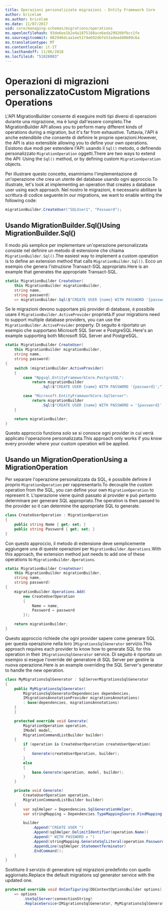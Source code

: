 ```yaml
---
title: Operazioni personalizzate migrazioni - Entity Framework Core
author: bricelam
ms.author: bricelam
ms.date: 11/07/2017
uid: core/managing-schemas/migrations/operations
ms.openlocfilehash: 93de6ee1b2eda1875188ace6eda299260fbcc1fe
ms.sourcegitcommit: 082946dcaa1ee5174e692dbfe53adeed40609c6a
ms.translationtype: MT
ms.contentlocale: it-IT
ms.lasthandoff: 11/06/2018
ms.locfileid: "51028083"
---
```

<a name="custom-migrations-operations"></a><span data-ttu-id="39d5b-102">Operazioni di migrazioni personalizzato</span><span class="sxs-lookup"><span data-stu-id="39d5b-102">Custom Migrations Operations</span></span>
============================
<span data-ttu-id="39d5b-103">L'API MigrationBuilder consente di eseguire molti tipi diversi di operazioni durante una migrazione, ma è lungi dall'essere completo.</span><span class="sxs-lookup"><span data-stu-id="39d5b-103">The MigrationBuilder API allows you to perform many different kinds of operations during a migration, but it's far from exhaustive.</span></span> <span data-ttu-id="39d5b-104">Tuttavia, l'API è anche estendibile che consente di definire le proprie operazioni.</span><span class="sxs-lookup"><span data-stu-id="39d5b-104">However, the API is also extensible allowing you to define your own operations.</span></span> <span data-ttu-id="39d5b-105">Esistono due modi per estendere l'API: usando il `Sql()` metodo, o definendo personalizzato `MigrationOperation` oggetti.</span><span class="sxs-lookup"><span data-stu-id="39d5b-105">There are two ways to extend the API: Using the `Sql()` method, or by defining custom `MigrationOperation` objects.</span></span>

<span data-ttu-id="39d5b-106">Per illustrare questo concetto, esaminiamo l'implementazione di un'operazione che crea un utente del database usando ogni approccio.</span><span class="sxs-lookup"><span data-stu-id="39d5b-106">To illustrate, let's look at implementing an operation that creates a database user using each approach.</span></span> <span data-ttu-id="39d5b-107">Nel nostro le migrazioni, è necessario abilitare la scrittura di codice seguente:</span><span class="sxs-lookup"><span data-stu-id="39d5b-107">In our migrations, we want to enable writing the following code:</span></span>

``` csharp
migrationBuilder.CreateUser("SQLUser1", "Password");
```

<a name="using-migrationbuildersql"></a><span data-ttu-id="39d5b-108">Usando MigrationBuilder.Sql()</span><span class="sxs-lookup"><span data-stu-id="39d5b-108">Using MigrationBuilder.Sql()</span></span>
----------------------------
<span data-ttu-id="39d5b-109">Il modo più semplice per implementare un'operazione personalizzata consiste nel definire un metodo di estensione che chiama `MigrationBuilder.Sql()`.</span><span class="sxs-lookup"><span data-stu-id="39d5b-109">The easiest way to implement a custom operation is to define an extension method that calls `MigrationBuilder.Sql()`.</span></span>
<span data-ttu-id="39d5b-110">Ecco un esempio che genera l'istruzione Transact-SQL appropriato.</span><span class="sxs-lookup"><span data-stu-id="39d5b-110">Here is an example that generates the appropriate Transact-SQL.</span></span>

``` csharp
static MigrationBuilder CreateUser(
    this MigrationBuilder migrationBuilder,
    string name,
    string password)
    => migrationBuilder.Sql($"CREATE USER {name} WITH PASSWORD '{password}';");
```

<span data-ttu-id="39d5b-111">Se le migrazioni devono supportare più provider di database, è possibile usare il `MigrationBuilder.ActiveProvider` proprietà.</span><span class="sxs-lookup"><span data-stu-id="39d5b-111">If your migrations need to support multiple database providers, you can use the `MigrationBuilder.ActiveProvider` property.</span></span> <span data-ttu-id="39d5b-112">Di seguito è riportato un esempio che supportano Microsoft SQL Server e PostgreSQL.</span><span class="sxs-lookup"><span data-stu-id="39d5b-112">Here's an example supporting both Microsoft SQL Server and PostgreSQL.</span></span>

``` csharp
static MigrationBuilder CreateUser(
    this MigrationBuilder migrationBuilder,
    string name,
    string password)
{
    switch (migrationBuilder.ActiveProvider)
    {
        case "Npgsql.EntityFrameworkCore.PostgreSQL":
            return migrationBuilder
                .Sql($"CREATE USER {name} WITH PASSWORD '{password}';");

        case "Microsoft.EntityFrameworkCore.SqlServer":
            return migrationBuilder
                .Sql($"CREATE USER {name} WITH PASSWORD = '{password}';");
    }

    return migrationBuilder;
}
```

<span data-ttu-id="39d5b-113">Questo approccio funziona solo se si conosce ogni provider in cui verrà applicato l'operazione personalizzata.</span><span class="sxs-lookup"><span data-stu-id="39d5b-113">This approach only works if you know every provider where your custom operation will be applied.</span></span>

<a name="using-a-migrationoperation"></a><span data-ttu-id="39d5b-114">Usando un MigrationOperation</span><span class="sxs-lookup"><span data-stu-id="39d5b-114">Using a MigrationOperation</span></span>
---------------------------
<span data-ttu-id="39d5b-115">Per separare l'operazione personalizzata da SQL, è possibile definire il proprio `MigrationOperation` per rappresentarlo.</span><span class="sxs-lookup"><span data-stu-id="39d5b-115">To decouple the custom operation from the SQL, you can define your own `MigrationOperation` to represent it.</span></span> <span data-ttu-id="39d5b-116">L'operazione viene quindi passato al provider e può pertanto determinare per generare SQL appropriato.</span><span class="sxs-lookup"><span data-stu-id="39d5b-116">The operation is then passed to the provider so it can determine the appropriate SQL to generate.</span></span>

``` csharp
class CreateUserOperation : MigrationOperation
{
    public string Name { get; set; }
    public string Password { get; set; }
}
```

<span data-ttu-id="39d5b-117">Con questo approccio, il metodo di estensione deve semplicemente aggiungere una di queste operazioni per `MigrationBuilder.Operations`.</span><span class="sxs-lookup"><span data-stu-id="39d5b-117">With this approach, the extension method just needs to add one of these operations to `MigrationBuilder.Operations`.</span></span>

``` csharp
static MigrationBuilder CreateUser(
    this MigrationBuilder migrationBuilder,
    string name,
    string password)
{
    migrationBuilder.Operations.Add(
        new CreateUserOperation
        {
            Name = name,
            Password = password
        });

    return migrationBuilder;
}
```

<span data-ttu-id="39d5b-118">Questo approccio richiede che ogni provider sapere come generare SQL per questa operazione nella loro `IMigrationsSqlGenerator` servizio.</span><span class="sxs-lookup"><span data-stu-id="39d5b-118">This approach requires each provider to know how to generate SQL for this operation in their `IMigrationsSqlGenerator` service.</span></span> <span data-ttu-id="39d5b-119">Di seguito è riportato un esempio si esegue l'override del generatore di SQL Server per gestire la nuova operazione.</span><span class="sxs-lookup"><span data-stu-id="39d5b-119">Here is an example overriding the SQL Server's generator to handle the new operation.</span></span>

``` csharp
class MyMigrationsSqlGenerator : SqlServerMigrationsSqlGenerator
{
    public MyMigrationsSqlGenerator(
        MigrationsSqlGeneratorDependencies dependencies,
        IMigrationsAnnotationProvider migrationsAnnotations)
        : base(dependencies, migrationsAnnotations)
    {
    }

    protected override void Generate(
        MigrationOperation operation,
        IModel model,
        MigrationCommandListBuilder builder)
    {
        if (operation is CreateUserOperation createUserOperation)
        {
            Generate(createUserOperation, builder);
        }
        else
        {
            base.Generate(operation, model, builder);
        }
    }

    private void Generate(
        CreateUserOperation operation,
        MigrationCommandListBuilder builder)
    {
        var sqlHelper = Dependencies.SqlGenerationHelper;
        var stringMapping = Dependencies.TypeMappingSource.FindMapping(typeof(string));

        builder
            .Append("CREATE USER ")
            .Append(sqlHelper.DelimitIdentifier(operation.Name))
            .Append(" WITH PASSWORD = ")
            .Append(stringMapping.GenerateSqlLiteral(operation.Password))
            .AppendLine(sqlHelper.StatementTerminator)
            .EndCommand();
    }
}
```

<span data-ttu-id="39d5b-120">Sostituire il servizio di generatore sql migrazioni predefinito con quello aggiornato.</span><span class="sxs-lookup"><span data-stu-id="39d5b-120">Replace the default migrations sql generator service with the updated one.</span></span>

``` csharp
protected override void OnConfiguring(DbContextOptionsBuilder options)
    => options
        .UseSqlServer(connectionString)
        .ReplaceService<IMigrationsSqlGenerator, MyMigrationsSqlGenerator>();
```

